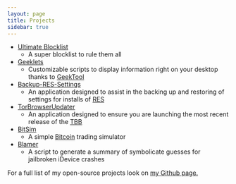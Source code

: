 ```yaml
---
layout: page
title: Projects
sidebar: true
---
```

* [Ultimate Blocklist](https://walshie4.github.io/Ultimate-Blocklist/)
    * A super blocklist to rule them all
* [Geeklets](https://github.com/walshie4/Geeklets)
    * Customizable scripts to display information right on your desktop thanks to [GeekTool](http://projects.tynsoe.org/en/geektool/)
* [Backup-RES-Settings](https://walshie4.github.io/backup-RES-Settings)
    * An application designed to assist in the backing up and restoring of settings for installs of [RES](http://redditenhancementsuite.com/)
* [TorBrowserUpdater](https://github.com/walshie4/TorBrowserUpdater)
    * An application designed to ensure you are launching the most recent release of the [TBB](https://www.torproject.org/)
* [BitSim](https://github.com/walshie4/BitSim)
    * A simple [Bitcoin](https://bitcoin.org/) trading simulator
* [Blamer](http://walshie4.github.io/Blamer/)
    * A script to generate a summary of symbolicate guesses for jailbroken iDevice crashes
    
For a full list of my open-source projects look on [my Github page.](https://github.com/walshie4)
